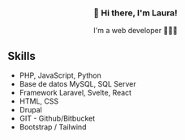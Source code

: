 <h3 align="center"> 👋 Hi there, I'm Laura!</h3>
<p align="center">I'm a web developer 👨🏻‍💻</p>

## Skills
-   PHP, JavaScript, Python
-   Base de datos MySQL, SQL Server
-   Framework Laravel, Svelte, React
-   HTML, CSS
-   Drupal
-   GIT - Github/Bitbucket
-   Bootstrap / Tailwind
